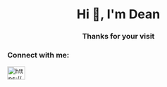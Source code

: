 <h1 align="center">Hi 👋, I'm Dean</h1>
<h3 align="center">Thanks for your visit</h3>

<h3 align="left">Connect with me:</h3>
<p align="left">
<a href="https://www.linkedin.com/in/dean-fern%C3%A1ndez-bryant-2989861b0?lipi=urn%3Ali%3Apage%3Ad_flagship3_profile_view_base_contact_details%3BHxOcHutkTZWxikCH4U9kHQ%3D%3D" target="blank"><img align="center" src="https://cdn.jsdelivr.net/npm/simple-icons@3.0.1/icons/linkedin.svg" alt="https://www.linkedin.com/in/dean-fernández-bryant-2989861b0" height="30" width="40" /></a>
</p>


